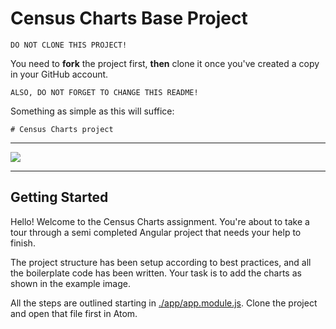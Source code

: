 # Census Charts Base Project

`DO NOT CLONE THIS PROJECT!`

You need to **fork** the project first, **then** clone it once you've created a copy in your GitHub account.

`ALSO, DO NOT FORGET TO CHANGE THIS README!`

Something as simple as this will suffice:
```
# Census Charts project
```

---

![](http://i.imgur.com/KkP07Px.png)

---

## Getting Started

Hello! Welcome to the Census Charts assignment. You're about to take a tour through a semi completed Angular project that needs your help to finish.

The project structure has been setup according to best practices, and all the boilerplate code has been written. Your task is to add the charts as shown in the example image.

All the steps are outlined starting in [./app/app.module.js](./app/app.module.js). Clone the project and open that file first in Atom.
